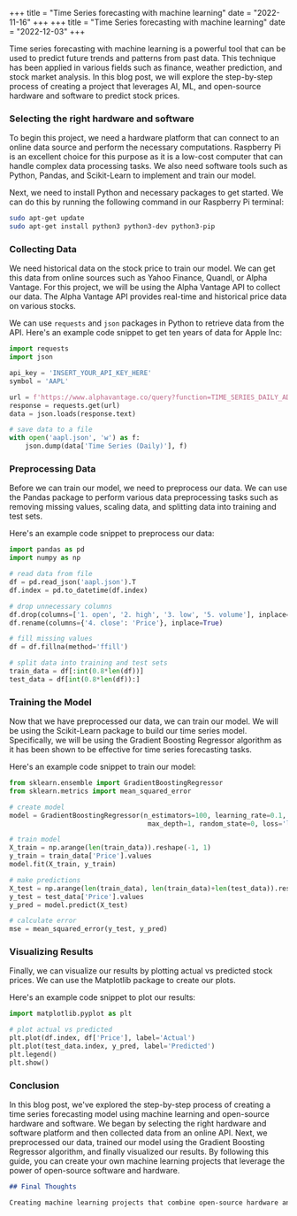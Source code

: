 +++
title = "Time Series forecasting with machine learning"
date = "2022-11-16"
+++
+++
title = "Time Series forecasting with machine learning"
date = "2022-12-03"
+++


Time series forecasting with machine learning is a powerful tool that can be used to predict future trends and patterns from past data. This technique has been applied in various fields such as finance, weather prediction, and stock market analysis. In this blog post, we will explore the step-by-step process of creating a project that leverages AI, ML, and open-source hardware and software to predict stock prices. 

### Selecting the right hardware and software

To begin this project, we need a hardware platform that can connect to an online data source and perform the necessary computations. Raspberry Pi is an excellent choice for this purpose as it is a low-cost computer that can handle complex data processing tasks. We also need software tools such as Python, Pandas, and Scikit-Learn to implement and train our model.

Next, we need to install Python and necessary packages to get started. We can do this by running the following command in our Raspberry Pi terminal:

```bash
sudo apt-get update
sudo apt-get install python3 python3-dev python3-pip
```

### Collecting Data

We need historical data on the stock price to train our model. We can get this data from online sources such as Yahoo Finance, Quandl, or Alpha Vantage. For this project, we will be using the Alpha Vantage API to collect our data. The Alpha Vantage API provides real-time and historical price data on various stocks.

We can use `requests` and `json` packages in Python to retrieve data from the API. Here's an example code snippet to get ten years of data for Apple Inc:

```python
import requests
import json

api_key = 'INSERT_YOUR_API_KEY_HERE'
symbol = 'AAPL'

url = f'https://www.alphavantage.co/query?function=TIME_SERIES_DAILY_ADJUSTED&symbol={symbol}&apikey={api_key}'
response = requests.get(url)
data = json.loads(response.text)

# save data to a file
with open('aapl.json', 'w') as f:
    json.dump(data['Time Series (Daily)'], f)
```

### Preprocessing Data

Before we can train our model, we need to preprocess our data. We can use the Pandas package to perform various data preprocessing tasks such as removing missing values, scaling data, and splitting data into training and test sets.

Here's an example code snippet to preprocess our data:

```python
import pandas as pd
import numpy as np

# read data from file
df = pd.read_json('aapl.json').T
df.index = pd.to_datetime(df.index)

# drop unnecessary columns
df.drop(columns=['1. open', '2. high', '3. low', '5. volume'], inplace=True)
df.rename(columns={'4. close': 'Price'}, inplace=True)

# fill missing values
df = df.fillna(method='ffill')

# split data into training and test sets
train_data = df[:int(0.8*len(df))]
test_data = df[int(0.8*len(df)):]
```

### Training the Model

Now that we have preprocessed our data, we can train our model. We will be using the Scikit-Learn package to build our time series model. Specifically, we will be using the Gradient Boosting Regressor algorithm as it has been shown to be effective for time series forecasting tasks.

Here's an example code snippet to train our model:

```python
from sklearn.ensemble import GradientBoostingRegressor
from sklearn.metrics import mean_squared_error

# create model
model = GradientBoostingRegressor(n_estimators=100, learning_rate=0.1,
                                   max_depth=1, random_state=0, loss='ls')

# train model
X_train = np.arange(len(train_data)).reshape(-1, 1)
y_train = train_data['Price'].values
model.fit(X_train, y_train)

# make predictions
X_test = np.arange(len(train_data), len(train_data)+len(test_data)).reshape(-1, 1)
y_test = test_data['Price'].values
y_pred = model.predict(X_test)

# calculate error
mse = mean_squared_error(y_test, y_pred)
```

### Visualizing Results

Finally, we can visualize our results by plotting actual vs predicted stock prices. We can use the Matplotlib package to create our plots.

Here's an example code snippet to plot our results:

```python
import matplotlib.pyplot as plt

# plot actual vs predicted
plt.plot(df.index, df['Price'], label='Actual')
plt.plot(test_data.index, y_pred, label='Predicted')
plt.legend()
plt.show()
```

### Conclusion

In this blog post, we've explored the step-by-step process of creating a time series forecasting model using machine learning and open-source hardware and software. We began by selecting the right hardware and software platform and then collected data from an online API. Next, we preprocessed our data, trained our model using the Gradient Boosting Regressor algorithm, and finally visualized our results. By following this guide, you can create your own machine learning projects that leverage the power of open-source software and hardware. 

```markdown
## Final Thoughts

Creating machine learning projects that combine open-source hardware and software is a great way to innovate and learn new skills. By following the steps outlined in this blog post, you can create your own time series forecasting model using Python, Pandas, Scikit-Learn, and Raspberry Pi. The final product should be able to predict future trends and patterns from past data. This project is just the beginning, and you can get creative with the data sources and algorithms you use to build your models. Start experimenting today and see where your ideas take you!
```